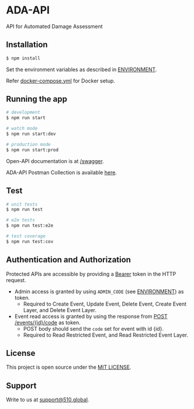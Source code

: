 # ADA-API

API for Automated Damage Assessment

## Installation

```bash
$ npm install
```

Set the environment variables as described in [ENVIRONMENT](./docs/ENVIRONMENT.md).

Refer [docker-compose.yml](./docker-compose.yml) for Docker setup.

## Running the app

```bash
# development
$ npm run start

# watch mode
$ npm run start:dev

# production mode
$ npm run start:prod
```

Open-API documentation is at [/swagger](http://localhost:3000/swagger).

ADA-API Postman Collection is available [here](./docs/ADA-API.postman_collection.json).

## Test

```bash
# unit tests
$ npm run test

# e2e tests
$ npm run test:e2e

# test coverage
$ npm run test:cov
```

## Authentication and Authorization

Protected APIs are accessible by providing a [Bearer](https://swagger.io/docs/specification/authentication/bearer-authentication/) token in the HTTP request.

-   Admin access is granted by using `ADMIN_CODE` (see [ENVIRONMENT](./docs/ENVIRONMENT.md)) as token.
    -   Required to Create Event, Update Event, Delete Event, Create Event Layer, and Delete Event Layer.
-   Event read access is granted by using the response from [POST /events/{id}/code](http://localhost:3000/swagger/#/event-code/EventController_code) as token.
    -   POST body should send the `code` set for event with id {id}.
    -   Required to Read Restricted Event, and Read Restricted Event Layer.

## License

This project is open source under the [MIT LICENSE](./LICENSE).

## Support

Write to us at [support@510.global](mailto:support@510.global).
